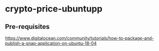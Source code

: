 # crypto-price-ubuntupp


## Pre-requisites


https://www.digitalocean.com/community/tutorials/how-to-package-and-publish-a-snap-application-on-ubuntu-18-04
